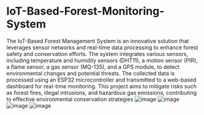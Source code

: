 # IoT-Based-Forest-Monitoring-System

The IoT-Based Forest Management System is an innovative solution that leverages
sensor networks and real-time data processing to enhance forest safety and
conservation efforts. The system integrates various sensors, including temperature
and humidity sensors (DHT11), a motion sensor (PIR), a flame sensor, a gas sensor
(MQ-135), and a GPS module, to detect environmental changes and potential
threats.
The collected data is processed using an ESP32 microcontroller and transmitted to
a web-based dashboard for real-time monitoring. This project aims to mitigate risks
such as forest fires, illegal intrusions, and hazardous gas emissions, contributing to
effective environmental conservation strategies
![image](https://github.com/user-attachments/assets/bb6730c7-fa83-490a-ba57-51d1d01fd0b2)
![image](https://github.com/user-attachments/assets/ebc19b17-d3c8-428d-b64c-f5194b6bc693)
![image](https://github.com/user-attachments/assets/ff42bb15-b07e-46c6-9ecb-755a79a23b9d)
![image](https://github.com/user-attachments/assets/6c56032d-9155-413c-8faa-a42b3c2d426b)


